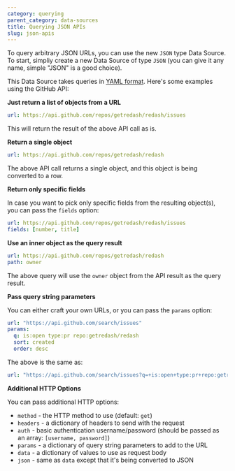 ```yaml
---
category: querying
parent_category: data-sources
title: Querying JSON APIs
slug: json-apis
---
```

To query arbitrary JSON URLs, you can use the new `JSON` type Data Source. To start, simpliy create a new Data Source of type 
`JSON` (you can give it any name, simple "JSON" is a good choice).

This Data Source takes queries in [YAML format](https://www.tutorialspoint.com/yaml/yaml_basics.htm). Here's some examples using the GitHub API:

**Just return a list of objects from a URL**

```yaml
url: https://api.github.com/repos/getredash/redash/issues
```

This will return the result of the above API call as is.

**Return a single object**

```yaml
url: https://api.github.com/repos/getredash/redash
```

The above API call returns a single object, and this object is being converted to a row.

**Return only specific fields**

In case you want to pick only specific fields from the resulting object(s), you can pass the `fields` option:

```yaml
url: https://api.github.com/repos/getredash/redash/issues
fields: [number, title]
```

**Use an inner object as the query result**

```yaml
url: https://api.github.com/repos/getredash/redash
path: owner
```

The above query will use the `owner` object from the API result as the query result.

**Pass query string parameters**

You can either craft your own URLs, or you can pass the `params` option:

```yaml
url: "https://api.github.com/search/issues"
params:
  q: is:open type:pr repo:getredash/redash
  sort: created
  order: desc
```

The above is the same as:

```yaml
url: "https://api.github.com/search/issues?q=+is:open+type:pr+repo:getredash/redash&sort=created&order=desc"
```

**Additional HTTP Options**

You can pass additional HTTP options:

* `method` - the HTTP method to use (default: `get`)
* `headers` - a dictionary of headers to send with the request
* `auth` - basic authentication username/password (should be passed as an array: `[username, password]`)
* `params` - a dictionary of query string parameters to add to the URL
* `data` - a dictionary of values to use as request body
* `json` - same as `data` except that it's being converted to JSON